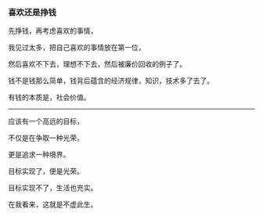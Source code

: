 ### 喜欢还是挣钱

先挣钱，再考虑喜欢的事情，

我见过太多，把自己喜欢的事情放在第一位，

然后喜欢不下去，理想不下去，然后被廉价回收的例子了。

钱不是钱那么简单，钱背后蕴含的经济规律，知识，技术多了去了。

有钱的本质是，社会价值。

---

应该有一个高远的目标，

不仅是在争取一种光荣，

更是追求一种境界。

目标实现了，便是光荣。

目标实现不了，生活也充实。

在我看来，这就是不虚此生。